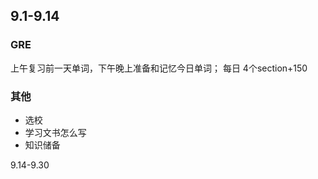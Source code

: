 ## 9.1-9.14
### GRE
上午复习前一天单词，下午晚上准备和记忆今日单词；
每日 4个section+150
### 其他
* 选校
* 学习文书怎么写
* 知识储备

9.14-9.30
